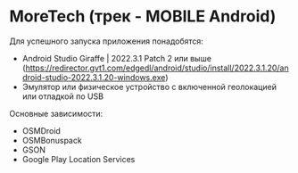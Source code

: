 # MoreTech (трек - MOBILE Android)
Для успешного запуска приложения понадобятся:
- Android Studio Giraffe | 2022.3.1 Patch 2 или выше (https://redirector.gvt1.com/edgedl/android/studio/install/2022.3.1.20/android-studio-2022.3.1.20-windows.exe)
- Эмулятор или физическое устройство с включенной геолокацией или отладкой по USB

Основные зависимости:
- OSMDroid
- OSMBonuspack
- GSON
- Google Play Location Services

